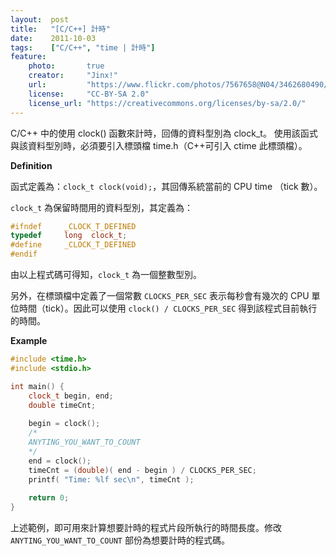 ```yaml
---
layout:  post
title:   "[C/C++] 計時"
date:    2011-10-03
tags:    ["C/C++", "time | 計時"]
feature:
    photo:       true
    creator:     "Jinx!"
    url:         "https://www.flickr.com/photos/7567658@N04/3462680490/"
    license:     "CC-BY-SA 2.0"
    license_url: "https://creativecommons.org/licenses/by-sa/2.0/"
---
```


C/C++ 中的使用 clock() 函數來計時，回傳的資料型別為 clock_t。
使用該函式與該資料型別時，必須要引入標頭檔 time.h（C++可引入 ctime 此標頭檔）。

**Definition**

函式定義為：`clock_t clock(void);`，其回傳系統當前的 CPU time （tick 數）。

`clock_t` 為保留時間用的資料型別，其定義為：

```c++
#ifndef     _CLOCK_T_DEFINED
typedef     long  clock_t;
#define     _CLOCK_T_DEFINED
#endif
```


由以上程式碼可得知，`clock_t` 為一個整數型別。

另外，在標頭檔中定義了一個常數 `CLOCKS_PER_SEC` 表示每秒會有幾次的 CPU 單位時間（tick）。因此可以使用 `clock() / CLOCKS_PER_SEC` 得到該程式目前執行的時間。

**Example**

```c++
#include <time.h>
#include <stdio.h>

int main() {
    clock_t begin, end;
    double timeCnt;
    
    begin = clock();
    /*
    ANYTING_YOU_WANT_TO_COUNT
    */
    end = clock();
    timeCnt = (double)( end - begin ) / CLOCKS_PER_SEC;
    printf( "Time: %lf sec\n", timeCnt );
    
    return 0;
}
```

上述範例，即可用來計算想要計時的程式片段所執行的時間長度。修改 `ANYTING_YOU_WANT_TO_COUNT` 部份為想要計時的程式碼。
